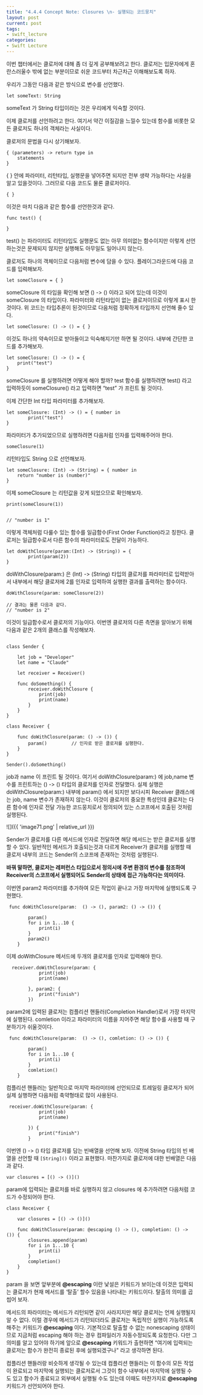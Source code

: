 ```yaml
---
title: "4.4.4 Concept Note: Closures \n- 실행되는 코드뭉치"
layout: post
current: post
tags:
- swift_lecture
categories:
- Swift Lecture
---
```


이번 챕터에서는 클로저에 대해 좀 더 깊게 공부해보려고 한다. 클로저는 입문자에게 혼란스러울수 밖에 없는 부분이므로 쉬운 코드부터 차근차근 이해해보도록 하자.

우리가 그동안 다음과 같은 방식으로 변수를 선언했다.

```
let someText: String
```


someText 가 String 타입이라는 것은 우리에게 익숙할 것이다.


이제 클로저를 선언하려고 한다. 여기서 약간 이질감을 느낄수 있는데 함수를 비롯한 모든 클로저도 하나의 객체라는 사실이다.

클로저의 문법을 다시 상기해보자.

```
{ (parameters) -> return type in
	statements
}
```



{ } 안에 파라미터, 리턴타입, 실행문을 넣어주면 되지만 전부 생략 가능하다는 사실을 알고 있을것이다.
그러므로 다음 코드도 물론 클로저이다.

```
{ }
```



이것은 마치 다음과 같은 함수를 선언한것과 같다.

```
func test() {

}
```



test() 는 파라미터도 리턴타입도 실행문도 없는 아무 의미없는 함수이지만 이렇게 선언하는것은 문제되지 않지만 실행해도 아무일도 일어나지 않는다.

클로저도 하나의 객체이므로 다음처럼 변수에 담을 수 있다.
플레이그라운드에 다음 코드를 입력해보자.

```
let someClosure = { }
```


someClosure 의 타입을 확인해 보면 () -> () 이라고 되어 있는데 이것이 someClosure 의 타입이다. 파라미터와 리턴타입이 없는 클로저이므로 이렇게 표시 한것이다.
위 코드는 타입추론이 된것이므로 다음처럼 정확하게 타입까지 선언해 줄수 있다.

```
let someClosure: () -> () = { }
```


이것도 하나의 약속이므로 받아들이고 익숙해지기만 하면 될 것이다. 내부에 간단한 코드를 추가해보자.

```
let someClosure: () -> () = {
    print("test")
}
```


someClosure 를 실행하려면 어떻게 해야 할까? test 함수를 실행하려면 test() 라고 입력하듯이
someClosure() 라고 입력하면 “test” 가 프린트 될 것이다.

이제 간단한 Int 타입 파라미터를 추가해보자.

```
let someClosure: (Int) -> () = { number in
        print("test")
}
```


파라미터가 추가되었으므로 실행하려면 다음처럼 인자를
입력해주어야 한다.

```
someClosure(1)
```


리턴타입도 String 으로 선언해보자.

```
let someClosure: (Int) -> (String) = { number in
    return "number is (number)"
}
```


이제 someClosure 는 리턴값을 갖게 되었으므로 확인해보자.

```
print(someClosure(1))


// "number is 1"
```


이렇게 객체처럼 다룰수 있는 함수를 일급함수(First Order Function)라고 칭한다. 클로저는 일급함수로서 다른 함수의 파라미터로도 전달이 가능하다.

```
let doWithClosure(param:(Int) -> (String)) = {
        print(param(2))
}
```


doWithClosure(param:) 은  (Int) -> (String) 타입의 클로저를 파라미터로 입력받아서 내부에서 해당 클로저에 2를 인자로 입력하여 실행한 결과를 출력하는 함수이다.

```
doWithClosure(param: someClosure(2))

// 결과는 물론 다음과 같다.
// "number is 2"
```


이것이 일급함수로서 클로저의 기능이다.
이번엔 클로저의 다른 측면을 알아보기 위해 다음과 같은 2개의 클래스를 작성해보자.


```

class Sender {

    let job = "Developer"
    let name = "Claude"

    let receiver = Receiver()

    func doSomething() {
        receiver.doWithClosure {
            print(job)
            print(name)
        }
    }
}

class Receiver {

    func doWithClosure(param: () -> ()) {
        param()			// 인자로 받은 클로저를 실행한다.
    }
}

Sender().doSomething()
```


job과 name 이 프린트 될 것이다. 여기서 doWithClosure(param:) 에 job,name 변수를 프린트하는 () -> () 타입의 클로저를 인자로 전달했다.
실제 실행은 doWithClosure(param:) 내부에 param() 에서 되지만 보다시피 Receiver 클래스에는 job, name 변수가 존재하지 않는다. 이것이 클로저의 중요한 특성인데 클로저는 다른 함수에 인자로 전달 가능한 코드뭉치로서 정의되어 있는 스코프에서 호출된 것처럼 실행된다.

![]({{ 'image71.png' | relative_url }})


Sender가 클로저를 다른 메서드에 인자로 전달하면 해당 메서드는 받은 클로저를 실행할 수 있다.
일반적인 메서드가 호출되는것과 다르게 Receiver가 클로저를 실행할 때 클로저 내부의 코드는 Sender의 스코프에 존재하는 것처럼 실행된다.

**바꿔 말하면, 클로저는 레퍼런스 타입으로서 정의시에 주변 환경의 변수를 참조하여 Receiver의 스코프에서 실행되어도 Sender의 상태에 접근 가능하다는 의미이다.**

이번엔 param2 파라미터를 추가하여 모든 작업이 끝나고 가장 마지막에 실행되도록 구현했다.

```
 func doWithClosure(param:  () -> (), param2: () -> ()) {

        param()
        for i in 1...10 {
            print(i)
        }
        param2()
    }
```




이제 doWithClosure 메서드에 두개의 클로저를 인자로 입력해야 한다.

```
  receiver.doWithClosure(param: {
            print(job)
            print(name)

        }, param2: {
            print("finish")
        })

```


param2에 입력된 클로저는 컴플리션 핸들러(Completion Handler)로서 가장 마지막에 실행된다.
comletion 이라고 파라미터의 이름을 지어주면 해당 함수를 사용할 때 구분하기가 쉬울것이다.

```
 func doWithClosure(param:  () -> (), comletion: () -> ()) {

        param()
        for i in 1...10 {
            print(i)
        }
        comletion()
    }
```


컴플리션 핸들러는 일반적으로 마지막 파라미터에 선언되므로 트레일링 클로저가 되어 실제 실행하면 다음처럼 축약형태로 많이 사용된다.

```
 receiver.doWithClosure(param: {
            print(job)
            print(name)

        }) {
            print("finish")
        }
```


이번엔 () -> () 타입 클로저를 담는 빈배열을 선언해 보자.  이전에 String 타입의 빈 배열을 선언할 때 
`[String]()` 이라고 표현했다. 마찬가지로 클로저에 대한 빈배열은 다음과 같다.

	var closures = [() -> ()]()
	

param에 입력되는 클로저를 바로 실행하지 않고 closures 에 추가하려면 다음처럼 코드가 수정되어야 한다.

```
class Receiver {

    var closures = [() -> ()]()

    func doWithClosure(param: @escaping () -> (), completion: () -> ()) {
        closures.append(param)
        for i in 1...10 {
            print(i)
        }
        completion()
    }
}
```


param 을 보면 앞부분에 **@escaping** 이란 낯설은 키워드가 보이는데 이것은 입력되는 클로저가 현재 메서드를 ‘탈출’ 할수 있음을 나타내는 키워드이다.
탈출의 의미를 곱씹어 보자.

메서드의 파라미터는 메서드가 리턴되면 같이 사라지지만 해당 클로저는 언제 실행될지 알 수 없다. 이럴 경우에 메서드가 리턴되더라도 클로저는 독립적인 실행이 가능하도록 해주는 키워드가 **@escaping** 이다. 기본적으로 탈출할 수 없는 nonescaping 상태이므로 지금처럼 escaping 해야 하는 경우 컴파일러가 자동수정되도록 요청한다. 다만 그 의미를 알고 있어야 하기에 앞으로 **@escaping**  키워드가 출현하면 “여기에 입력되는 클로저는 함수가 완전히 종료된 후에 실행되겠구나" 라고 생각하면 된다.

컴플리션 핸들러랑 비슷하게 생각될 수 있는데 컴플리션 핸들러는 이 함수의 모든 작업이 완료되고 마지막에 실행되는 클로저로서 그것이 함수 내부에서 마지막에 실행될 수 도 있고 함수가 종료되고 외부에서 실행될 수도 있는데 이때도 마찬가지로 **@escaping** 키워드가 선언되어야 한다.
